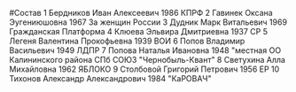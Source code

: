 #Состав
1 Бердников Иван Алексеевич 1986 КПРФ
2 Гавинек Оксана Эугениюшовна 1967 За женщин России
3 Дудник Марк Витальевич 1969 Гражданская Платформа
4 Клюева Эльвира Дмитриевна 1937 СР
5 Легеня Валентина Прокофьевна 1939 ВОИ
6 Попов Владимир Васильевич 1949 ЛДПР
7 Попова Наталья Ивановна 1948 \"местная ОО Калининского района СПб СОЮЗ \"Чернобыль-Квант\"
8 Светухина Алла Михайловна 1962 ЯБЛОКО
9 Столбовой Григорий Петрович 1956 ЕР
10 Тихонов Александр Александрович 1984 \"КаРОВАЧ\"
